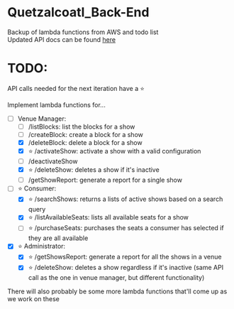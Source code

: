 # Quetzalcoatl_Back-End
Backup of lambda functions from AWS and todo list\
Updated API docs can be found [here](https://docs.google.com/document/d/18y67d3V0MjWw2tiGwqK-8LkG6fQ78yyeiyaRdMhW8jU/edit#heading=h.y03xr5ipv4l1)
# TODO:
API calls needed for the next iteration have a ⭐

Implement lambda functions for...
- [ ] Venue Manager:
    - [ ] /listBlocks: list the blocks for a show
    - [ ] /createBlock: create a block for a show
    - [x] /deleteBlock: delete a block for a show
    - [x] ⭐ /activateShow: activate a show with a valid configuration
    - [ ] /deactivateShow
    - [x] ⭐ /deleteShow: deletes a show if it's inactive
    - [ ] /getShowReport: generate a report for a single show
- [ ] ⭐ Consumer:
    - [x] ⭐ /searchShows: returns a lists of active shows based on a search query
    - [x] ⭐ /listAvailableSeats: lists all available seats for a show
    - [ ] ⭐ /purchaseSeats: purchases the seats a consumer has selected if they are all available
- [x] ⭐ Administrator:
    - [x] ⭐ /getShowsReport: generate a report for all the shows in a venue
    - [x] ⭐ /deleteShow: deletes a show regardless if it's inactive (same API call as the one in venue manager, but different functionality)

There will also probably be some more lambda functions that'll come up as we work on these
